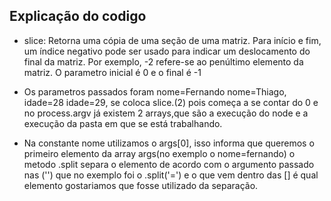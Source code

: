 ## Explicação do codigo

- slice: Retorna uma cópia de uma seção de uma matriz. Para início e fim, um índice negativo pode ser usado para indicar um deslocamento do final da matriz. Por exemplo, -2 refere-se ao penúltimo elemento da matriz. O parametro inicial é 0 e o final é -1

- Os parametros passados foram nome=Fernando nome=Thiago, idade=28 idade=29, se coloca slice.(2) pois começa a se contar do 0 e no process.argv já existem 2 arrays,que são a execução do node e a execução da pasta em que se está trabalhando.

- Na constante nome utilizamos o args[0], isso informa que queremos o primeiro elemento da array args(no exemplo o nome=fernando) o metodo .split separa o elemento de acordo com o argumento passado nas ('') que no exemplo foi o .split('=') e o que vem dentro das [] é qual elemento gostariamos que fosse utilizado da separação.